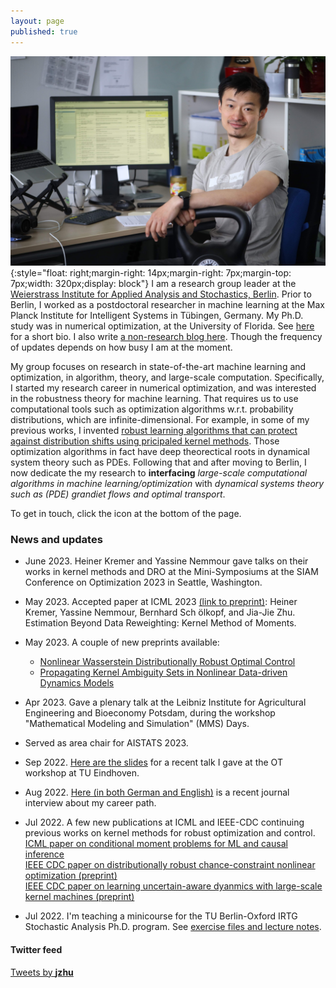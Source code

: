 ```yaml
---
layout: page
published: true
---
```

![jjzhu](/images/jzhu-photo.jpg){:style="float: right;margin-right: 14px;margin-right: 7px;margin-top: 7px;width: 320px;display: block"}
I am a research group leader at the [Weierstrass Institute for Applied Analysis and Stochastics, Berlin](https://www.wias-berlin.de/).
Prior to Berlin, I worked as a postdoctoral researcher in machine learning at the Max Planck Institute for Intelligent Systems in Tübingen, Germany. My Ph.D. study was in numerical optimization, at the University of Florida. See [here](/about/) for a short bio. 
I also write [a non-research blog here](https://jj-zhu.github.io/blog/). Though the frequency of updates depends on how busy I am at the moment.

My group focuses on research in state-of-the-art machine learning and optimization, in algorithm, theory, and large-scale computation.
Specifically, I started my research career in numerical optimization, and was interested in the robustness theory for machine learning. That requires us to use computational tools such as optimization algorithms w.r.t. probability distributions, which are infinite-dimensional.
For example, in some of my previous works, I invented [robust learning algorithms that can protect against distribution shifts using pricipaled kernel methods](https://arxiv.org/pdf/2006.06981.pdf).
Those optimization algorithms in fact have deep theorectical roots in dynamical system theory such as PDEs.
Following that and after moving to Berlin, I now dedicate the my research to **interfacing** *large-scale computational algorithms in machine learning/optimization* with *dynamical systems theory such as (PDE) grandiet flows and optimal transport*.

To get in touch, click the icon at the bottom of the page.

### News and updates
- June 2023. Heiner Kremer and Yassine Nemmour gave talks on their works in kernel methods and DRO at the Mini-Symposiums at the SIAM Conference on Optimization 2023 in Seattle, Washington.
- May 2023. Accepted paper at ICML 2023 [(link to preprint)](https://arxiv.org/abs/2305.10898): Heiner Kremer, Yassine Nemmour, Bernhard Sch ̈olkopf, and Jia-Jie Zhu. Estimation Beyond Data Reweighting: Kernel Method of Moments.
- May 2023. A couple of new preprints available:
    - [Nonlinear Wasserstein Distributionally Robust Optimal Control](https://arxiv.org/abs/2304.07415)
    - [Propagating Kernel Ambiguity Sets in Nonlinear Data-driven Dynamics Models](https://arxiv.org/abs/2304.14057)
- Apr 2023. Gave a plenary talk at the Leibniz Institute for Agricultural Engineering and Bioeconomy Potsdam, during the workshop "Mathematical Modeling and Simulation" (MMS) Days.
- Served as area chair for AISTATS 2023.  
- Sep 2022. [Here are the slides](https://jj-zhu.github.io/file/Eindhoven-OT-workshop-2022-Zhu.pdf) for a recent talk I gave at the OT workshop at TU Eindhoven.
- Aug 2022. [Here (in both German and English)](https://jj-zhu.github.io/file/fvb-journal-interview.pdf) is a recent journal interview about my career path.
- Jul 2022. A few new publications at ICML and IEEE-CDC continuing previous works on kernel methods for robust optimization and control.  
[ICML paper on conditional moment problems for ML and causal inference](https://proceedings.mlr.press/v162/kremer22a/kremer22a.pdf)  
[IEEE CDC paper on distributionally robust chance-constraint nonlinear optimization (preprint)](https://arxiv.org/pdf/2204.11564.pdf)  
[IEEE CDC paper on learning uncertain-aware dyanmics with large-scale kernel machines (preprint)](https://arxiv.org/pdf/2106.13066.pdf)  

- Jul 2022. I'm teaching a minicourse for the TU Berlin-Oxford IRTG Stochastic Analysis Ph.D. program. See [exercise files and lecture notes](/teaching/).

#### Twitter feed
<a class="twitter-timeline" data-width="800" href="https://twitter.com/__jzhu__?ref_src=twsrc%5Etfw">Tweets by __jzhu__</a> <script async src="https://platform.twitter.com/widgets.js" charset="utf-8"></script>



